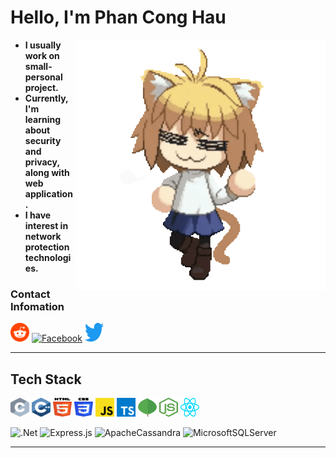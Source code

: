 # **Hello, I'm Phan Cong Hau**
<img align="right" title="Neco Arc" src="https://github.com/YaseiTanuki/Utilities/raw/main/Gif/NecoArc-Cool.gif" alt="JavaScript" width="400px" height="400px">

+ **I usually work on small-personal project.**
+ **Currently, I'm learning about security and privacy, along with web application.**
+ **I have interest in network protection technologies.**

### Contact Infomation
<a href="https://www.reddit.com/user/YSTanuki"><img title="Reddit" src="https://github.com/YaseiTanuki/Utilities/raw/main/TechIcon/reddit.svg" alt="Reddit" width="30px" height="30px"></a>
<a href="https://www.facebook.com/YSTanuki"><img title="Facebook" src="https://github.com/YaseiTanuki/Utilities/raw/main/TechIcon/facebook.svg" alt="Facebook" width="30px" height="30px"></a>
<a href="https://twitter.com/YSTanuki"><img title="Twitter" src="https://github.com/YaseiTanuki/Utilities/raw/main/TechIcon/twitter.svg" alt="Twitter" width="30px" height="30px"></a>

---

## Tech Stack
<span>
    <img title="C" src="https://github.com/YaseiTanuki/Utilities/raw/main/TechIcon/c.svg" alt="C" width="30px" height="30px">
    <img title="C++" src="https://github.com/YaseiTanuki/Utilities/raw/main/TechIcon/cplusplus.svg" alt="C++" width="30px" height="30px">
    <img title="HTML" src="https://github.com/YaseiTanuki/Utilities/raw/main/TechIcon/html.svg" alt="HTML" width="30px" height="30px">
    <img title="CSS" src="https://github.com/YaseiTanuki/Utilities/raw/main/TechIcon/css.svg" alt="CSS" width="30px" height="30px">
    <img title="JavaScript" src="https://github.com/YaseiTanuki/Utilities/raw/main/TechIcon/javascript.svg" alt="JavaScript" width="30px" height="30px">
    <img title="TypeScript" src="https://github.com/YaseiTanuki/Utilities/raw/main/TechIcon/typescript.svg" alt="TypeScript" width="30px" height="30px">
    <img title="MongoDB" src="https://github.com/YaseiTanuki/Utilities/raw/main/TechIcon/mongodb.svg" alt="MongoDB" width="30px" height="30px">
    <img title="Nodejs" src="https://github.com/YaseiTanuki/Utilities/raw/main/TechIcon/nodejs.svg" alt="Nodejs" width="30px" height="30px">
    <img title="React" src="https://github.com/YaseiTanuki/Utilities/raw/main/TechIcon/react.svg" alt="React" width="30px" height="30px">
</span>

![.Net](https://img.shields.io/badge/.NET-5C2D91?style=flat&logo=.net&logoColor=white) 
![Express.js](https://img.shields.io/badge/express.js-%23404d59.svg?style=flat&logo=express&logoColor=%2361DAFB)
![ApacheCassandra](https://img.shields.io/badge/cassandra-%231287B1.svg?style=flat&logo=apache-cassandra&logoColor=white) 
![MicrosoftSQLServer](https://img.shields.io/badge/Microsoft%20SQL%20Sever-CC2927?style=flat&logo=microsoft%20sql%20server&logoColor=white)

---
